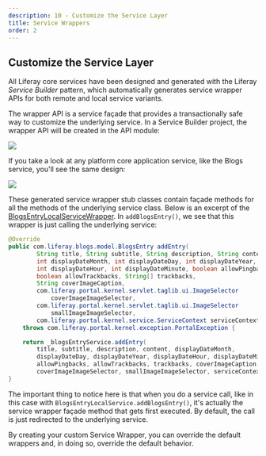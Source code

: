```yaml
---
description: 10 - Customize the Service Layer
title: Service Wrappers
order: 2
---
```


## Customize the Service Layer

All Liferay core services have been designed and generated with the Liferay *Service Builder* pattern, which automatically generates service wrapper APIs for both remote and local service variants. 

The wrapper API is a service façade that provides a transactionally safe way to customize the underlying service. In a Service Builder project, the wrapper API will be created in the API module:

<img src="../images/service-wrappers-service-builder.png" style="max-height:100%;" />

If you take a look at any platform core application service, like the Blogs service, you'll see the same design:

<img src="../images/blogs-service-wrappers.png" style="max-height:100%;" />

These generated service wrapper stub classes contain façade methods for all the methods of the underlying service class. Below is an excerpt of the [BlogsEntryLocalServiceWrapper](https://github.com/liferay/liferay-portal/blob/7.2.x/modules/apps/blogs/blogs-api/src/main/java/com/liferay/blogs/service/BlogsEntryServiceWrapper.java). In `addBlogsEntry()`, we see that this wrapper is just calling the underlying service:

```java
@Override
public com.liferay.blogs.model.BlogsEntry addEntry(
		String title, String subtitle, String description, String content,
		int displayDateMonth, int displayDateDay, int displayDateYear,
		int displayDateHour, int displayDateMinute, boolean allowPingbacks,
		boolean allowTrackbacks, String[] trackbacks,
		String coverImageCaption,
		com.liferay.portal.kernel.servlet.taglib.ui.ImageSelector
			coverImageImageSelector,
		com.liferay.portal.kernel.servlet.taglib.ui.ImageSelector
			smallImageImageSelector,
		com.liferay.portal.kernel.service.ServiceContext serviceContext)
	throws com.liferay.portal.kernel.exception.PortalException {

	return _blogsEntryService.addEntry(
		title, subtitle, description, content, displayDateMonth,
		displayDateDay, displayDateYear, displayDateHour, displayDateMinute,
		allowPingbacks, allowTrackbacks, trackbacks, coverImageCaption,
		coverImageImageSelector, smallImageImageSelector, serviceContext);
}
```

The important thing to notice here is that when you do a service call, like in this case with `BlogsEntryLocalService.addBlogsEntry()`, it's actually the service wrapper façade method that gets first executed. By default, the call is just redirected to the underlying service.

By creating your custom Service Wrapper, you can override the default wrappers and, in doing so, override the default behavior.

